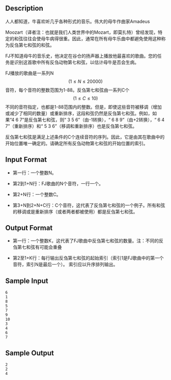 ## Description

人人都知道，牛喜欢听几乎各种形式的音乐。伟大的母牛作曲家Amadeus

Moozart（译者注：也就是我们人类世界中的Mozart，即莫扎特）曾经发现，特定的和弦往往会使母牛病得很重。因此，通常在所有母牛乐曲中都避免使用这种称为反刍第七和弦的和弦。

FJ不知道母牛的音乐史，他决定在谷仓的扬声器上播放他最喜欢的歌曲。您的任务是识别这首歌中所有反刍动物第七和弦，以估计母牛是否会生病。

FJ播放的歌曲是一系列N$$(1 \leq N \leq 20000)$$音符，每个音符的整数范围为1-88。反刍第七和弦由一系列C个$$(1 \leq C \leq 10)$$不同的音符指定，也都是1-88范围内的整数。但是，即使这些音符被移调（增加或减少了相同的数量）或重新排序，这段和弦仍然是反刍第七和弦。例如，如果“4 6 7”是反刍第七和弦，则“ 3 5 6”（由-1转换），“ 6 8 9”（由+2转换），“ 6 4 7”（重新排序）和“ 5 3 6”（移调和重新排序）也是反刍第七和弦。

反刍第七和弦是满足上述条件的C个连续音符的序列。因此，它是由其在歌曲中的开始位置唯一确定的。请确定所有反刍动物第七和弦的开始位置的索引。

## Input Format

-   第一行：一个整数N。

-   第2到1+N行：FJ歌曲的N个音符，一行一个。

-   第2+N行：一个整数C。

-   第3+N到2+N+C行：C个音符，这代表了反刍第七和弦的一个例子。所有和弦的移调或是重新排序（或者两者都被使用）都是反刍第七和弦。

## Output Format

-   第一行：一个整数K，这代表了FJ歌曲中反刍第七和弦的数量。注：不同的反刍第七和弦有可能会重叠

-   第2至1+K行：每行输出反刍第七和弦的起始索引（索引1是FJ歌曲中的第一个音符，索引N是最后一个）。
    索引应以升序排列输出。

## Sample Input

```
6
1
8
5
7
9
10
3
4
6
7
```

## Sample Output

```
2
2
4
```

